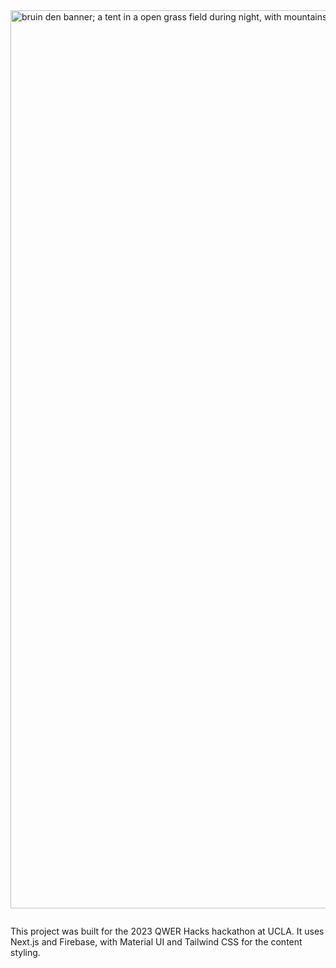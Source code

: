 <img width="1437" alt="bruin den banner; a tent in a open grass field during night, with mountains and stars in the background" src="https://user-images.githubusercontent.com/98000677/215346474-07bfc930-09d6-47fb-b896-ba5bcbef299c.png">


```Bruin Den is a website for transparent apartment rent prices in Westwood. The goal of Bruin Den is to help mitigate exploitative practices in the real estate realm.
```
This project was built for the 2023 QWER Hacks hackathon at UCLA. It uses Next.js and Firebase, with Material UI and Tailwind CSS for the content styling.

